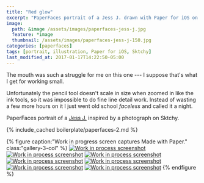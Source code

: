 ```yaml
---
title: "Red glow"
excerpt: "PaperFaces portrait of a Jess J. drawn with Paper for iOS on an iPad."
image: 
  path: &image /assets/images/paperfaces-jess-j.jpg 
  feature: *image
  thumbnail: /assets/images/paperfaces-jess-j-150.jpg
categories: [paperfaces]
tags: [portrait, illustration, Paper for iOS, Sktchy]
last_modified_at: 2017-01-17T14:22:50-05:00
---
```


The mouth was such a struggle for me on this one --- I suppose that's what I get for working small.

Unfortunately the pencil tool doesn't scale in size when zoomed in like the ink tools, so it was impossible to do fine line detail work. Instead of wasting a few more hours on it I just went old school *faceless* and called it a night.

PaperFaces portrait of a [Jess J.](https://sktchy.com/pFAWd) inspired by a photograph on Sktchy.

{% include_cached boilerplate/paperfaces-2.md %}

{% figure caption:"Work in progress screen captures Made with Paper." class:"gallery-3-col" %}
[![Work in process screenshot](/assets/images/paperfaces-jess-j-process-1-600.jpg)](/assets/images/paperfaces-jess-j-process-1-lg.jpg)
[![Work in process screenshot](/assets/images/paperfaces-jess-j-process-2-600.jpg)](/assets/images/paperfaces-jess-j-process-2-lg.jpg)
[![Work in process screenshot](/assets/images/paperfaces-jess-j-process-3-600.jpg)](/assets/images/paperfaces-jess-j-process-3-lg.jpg)
[![Work in process screenshot](/assets/images/paperfaces-jess-j-process-4-600.jpg)](/assets/images/paperfaces-jess-j-process-4-lg.jpg)
[![Work in process screenshot](/assets/images/paperfaces-jess-j-process-5-600.jpg)](/assets/images/paperfaces-jess-j-process-5-lg.jpg)
[![Work in process screenshot](/assets/images/paperfaces-jess-j-process-6-600.jpg)](/assets/images/paperfaces-jess-j-process-6-lg.jpg)
[![Work in process screenshot](/assets/images/paperfaces-jess-j-process-7-600.jpg)](/assets/images/paperfaces-jess-j-process-7-lg.jpg)
{% endfigure %}
